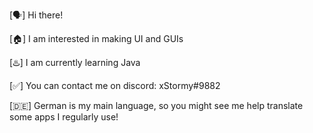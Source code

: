 
[🗣] Hi there!

[🏠] I am interested in making UI and GUIs

[♨️] I am currently learning Java

[✅] You can contact me on discord: xStormy#9882

[🇩🇪] German is my main language, so you might see me help translate some apps I regularly use!

